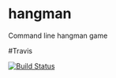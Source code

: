 # hangman
Command line hangman game

#Travis

[![Build Status](https://travis-ci.org/ls91/hangman.svg?branch=master)](https://travis-ci.org/ls91/hangman)